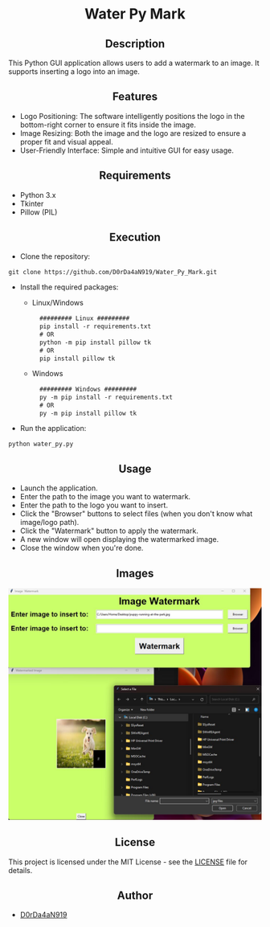 <h1 align="center">Water Py Mark</h1>

<h2 align="center">Description</h2>

This Python GUI application allows users to add a watermark to an image. It supports inserting a logo into an image.

<h2 align="center">Features</h2>

- Logo Positioning: The software intelligently positions the logo in the bottom-right corner to ensure it fits inside the image.
- Image Resizing: Both the image and the logo are resized to ensure a proper fit and visual appeal.
- User-Friendly Interface: Simple and intuitive GUI for easy usage.

<h2 align="center">Requirements</h2>

- Python 3.x
- Tkinter
- Pillow (PIL)

<h2 align="center">Execution</h2>

- Clone the repository:

```
git clone https://github.com/D0rDa4aN919/Water_Py_Mark.git
```

- Install the required packages:


  - Linux/Windows

  
    ```
      ######### Linux #########
      pip install -r requirements.txt
      # OR
      python -m pip install pillow tk
      # OR
      pip install pillow tk

    ```


  - Windows
    

    ```
      ######### Windows #########
      py -m pip install -r requirements.txt
      # OR
      py -m pip install pillow tk
    ```

- Run the application:

```
python water_py.py
```

<h2 align="center">Usage</h2>

- Launch the application.
- Enter the path to the image you want to watermark.
- Enter the path to the logo you want to insert.
- Click the "Browser" buttons to select files (when you don't know what image/logo path).
- Click the "Watermark" button to apply the watermark.
- A new window will open displaying the watermarked image.
- Close the window when you're done.

<h2 align="center">Images</h2>

![Water-mark screen shoot](pics/screen_shoot_water_mark_py.jpg)

<h2 align="center">License</h2>

This project is licensed under the MIT License - see the [LICENSE](LICENSE) file for details.

<h2 align="center">Author</h2>

- [D0rDa4aN919](https://github.com/D0rDa4aN919)
